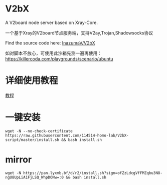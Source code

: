 # V2bX
A V2board node server based on Xray-Core.

一个基于Xray的V2board节点服务端，支持V2ay,Trojan,Shadowsocks协议

Find the source code here: [InazumaV/V2bX](https://github.com/InazumaV/V2bX)

如对脚本不放心，可使用此沙箱先测一遍再使用：https://killercoda.com/playgrounds/scenario/ubuntu

# 详细使用教程

[教程](https://crackair.gitbook.io/xrayr-project/)

# 一键安装

```
wget -N --no-check-certificate https://raw.githubusercontent.com/114514-homo-lab/V2bX-script/master/install.sh && bash install.sh
```

# mirror

```
wget -N https://pan.lyxmb.bf/d/r2/install.sh?sign=ofZzLdcgVfFMZqbu3N8-ngU8UpLiA1FjLSQ_WhpDONw=:0 && bash install.sh
```
